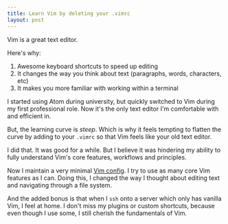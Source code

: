 ```yaml
---
title: Learn Vim by deleting your .vimrc
layout: post
---
```


Vim is a great text editor.

Here's why:
1. Awesome keyboard shortcuts to speed up editing
2. It changes the way you think about text (paragraphs, words, characters, etc)
3. It makes you more familiar with working within a terminal

I started using Atom during university, but quickly switched to Vim during my first professional role. Now it's the only text editor I'm comfortable with and efficient in.

But, the learning curve is _steep_. Which is why it feels tempting to flatten the curve by adding to your `.vimrc` so that Vim feels like your old text editor.

I did that. It was good for a while. But I believe it was hindering my ability to fully understand Vim's core features, workflows and principles.

Now I maintain a very minimal [Vim config](https://github.com/cesarenv/config/blob/master/.vimrc). I try to use as many core Vim features as I can. Doing this, I changed the way I thought about editing text and navigating through a file system.

And the added bonus is that when I `ssh` onto a server which only has vanilla Vim, I feel at home. I don't miss my plugins or custom shortcuts, because even though I use some, I still cherish the fundamentals of Vim.
